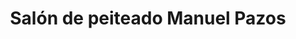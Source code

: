 ---
title: "Salón de peiteado Manuel Pazos"
url: /redondela/salon-de-peiteado-manuel-pazos/
shop: Friseur
---